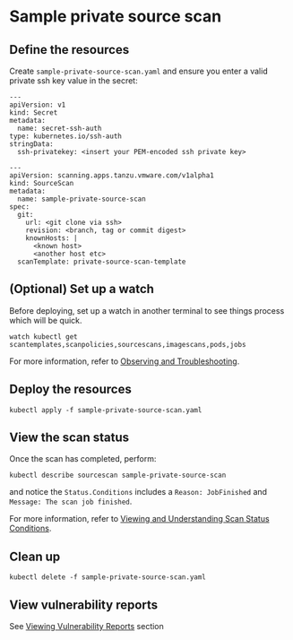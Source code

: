 # Sample private source scan

## Define the resources
Create `sample-private-source-scan.yaml` and ensure you enter a valid private ssh key value in the secret:

```
---
apiVersion: v1
kind: Secret
metadata:
  name: secret-ssh-auth
type: kubernetes.io/ssh-auth
stringData:
  ssh-privatekey: <insert your PEM-encoded ssh private key>

---
apiVersion: scanning.apps.tanzu.vmware.com/v1alpha1
kind: SourceScan
metadata:
  name: sample-private-source-scan
spec:
  git:
    url: <git clone via ssh>
    revision: <branch, tag or commit digest>
    knownHosts: |
      <known host>
      <another host etc>
  scanTemplate: private-source-scan-template
```

## (Optional) Set up a watch
Before deploying, set up a watch in another terminal to see things process which will be quick.
```
watch kubectl get scantemplates,scanpolicies,sourcescans,imagescans,pods,jobs
```

For more information, refer to [Observing and Troubleshooting](../observing.md).

## Deploy the resources
```
kubectl apply -f sample-private-source-scan.yaml
```

## View the scan status
Once the scan has completed, perform:
```
kubectl describe sourcescan sample-private-source-scan
```
and notice the `Status.Conditions` includes a `Reason: JobFinished` and `Message: The scan job finished`.

For more information, refer to [Viewing and Understanding Scan Status Conditions](../results.md).

## Clean up
```
kubectl delete -f sample-private-source-scan.yaml
```

## View vulnerability reports
See [Viewing Vulnerability Reports](../viewing-reports.md) section
